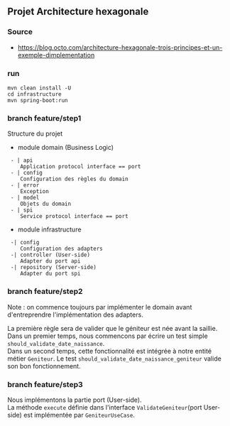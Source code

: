 ## Projet Architecture hexagonale

### Source
 * https://blog.octo.com/architecture-hexagonale-trois-principes-et-un-exemple-dimplementation

### run

```
mvn clean install -U
cd infrastructure
mvn spring-boot:run
```

### branch feature/step1

Structure du projet

* module domain (Business Logic)
```
 - | api 
    Application protocol interface == port
 - | config
    Configuration des règles du domain
 - | error
    Exception
 - | model
    Objets du domain
 - | spi
    Service protocol interface == port
```

* module infrastructure

```
 -| config
    Configuration des adapters
 -| controller (User-side)
    Adapter du port api
 -| repository (Server-side)
    Adapter du port spi
```

### branch feature/step2

Note : on commence toujours par implémenter le domain avant d'entreprendre l'implémentation des adapters.

La première règle sera de valider que le géniteur est née avant la saillie.\
Dans un premier temps, nous commencons par écrire un test simple `should_validate_date_naissance`.\
Dans un second temps, cette fonctionnalité est intégrée à notre entité métier `Geniteur`. Le test `should_validate_date_naissance_geniteur` valide son bon fonctionnement.

### branch feature/step3

Nous implémentons la partie port (User-side).\
La méthode `execute` définie dans l'interface `ValidateGeniteur`(port User-side) est implémentée par `GeniteurUseCase`.